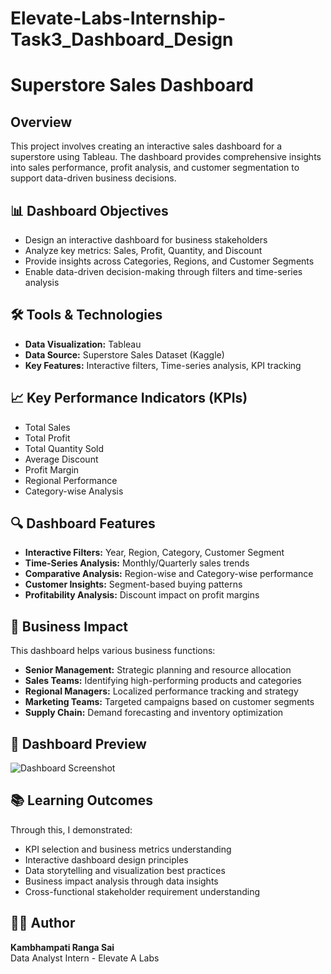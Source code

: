 # Elevate-Labs-Internship-Task3_Dashboard_Design

# Superstore Sales Dashboard

## Overview
This project involves creating an interactive sales dashboard for a superstore using Tableau. The dashboard provides comprehensive insights into sales performance, profit analysis, and customer segmentation to support data-driven business decisions.

## 📊 Dashboard Objectives
- Design an interactive dashboard for business stakeholders
- Analyze key metrics: Sales, Profit, Quantity, and Discount
- Provide insights across Categories, Regions, and Customer Segments
- Enable data-driven decision-making through filters and time-series analysis

## 🛠️ Tools & Technologies
- **Data Visualization:** Tableau
- **Data Source:** Superstore Sales Dataset (Kaggle)
- **Key Features:** Interactive filters, Time-series analysis, KPI tracking

## 📈 Key Performance Indicators (KPIs)
- Total Sales
- Total Profit 
- Total Quantity Sold
- Average Discount
- Profit Margin
- Regional Performance
- Category-wise Analysis

## 🔍 Dashboard Features
- **Interactive Filters:** Year, Region, Category, Customer Segment
- **Time-Series Analysis:** Monthly/Quarterly sales trends
- **Comparative Analysis:** Region-wise and Category-wise performance
- **Customer Insights:** Segment-based buying patterns
- **Profitability Analysis:** Discount impact on profit margins


## 🎯 Business Impact
This dashboard helps various business functions:
- **Senior Management:** Strategic planning and resource allocation
- **Sales Teams:** Identifying high-performing products and categories
- **Regional Managers:** Localized performance tracking and strategy
- **Marketing Teams:** Targeted campaigns based on customer segments
- **Supply Chain:** Demand forecasting and inventory optimization

## 📸 Dashboard Preview
![Dashboard Screenshot](Screenshots/dashboard_overview.png)


## 📚 Learning Outcomes
Through this, I demonstrated:
- KPI selection and business metrics understanding
- Interactive dashboard design principles
- Data storytelling and visualization best practices
- Business impact analysis through data insights
- Cross-functional stakeholder requirement understanding

## 👨‍💻 Author
**Kambhampati Ranga Sai**  
Data Analyst Intern - Elevate A Labs

